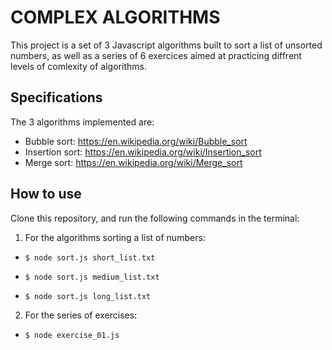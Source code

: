 # COMPLEX ALGORITHMS

This project is a set of 3 Javascript algorithms built to sort a list of unsorted numbers, as well as a series of 6 exercices aimed at practicing diffrent levels of comlexity of algorithms. 

## Specifications

The 3 algorithms implemented are: 

* Bubble sort: https://en.wikipedia.org/wiki/Bubble_sort
* Insertion sort: https://en.wikipedia.org/wiki/Insertion_sort
* Merge sort: https://en.wikipedia.org/wiki/Merge_sort

## How to use

Clone this repository, and run the following commands in the terminal:

1) For the algorithms sorting a list of numbers:

* `$ node sort.js short_list.txt`

* `$ node sort.js medium_list.txt`

* `$ node sort.js long_list.txt`

2) For the series of exercises:

* `$ node exercise_01.js`

